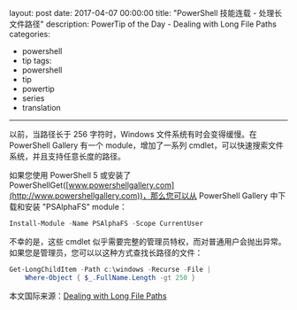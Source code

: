 layout: post
date: 2017-04-07 00:00:00
title: "PowerShell 技能连载 - 处理长文件路径"
description: PowerTip of the Day - Dealing with Long File Paths
categories:
- powershell
- tip
tags:
- powershell
- tip
- powertip
- series
- translation
---
以前，当路径长于 256 字符时，Windows 文件系统有时会变得缓慢。在 PowerShell Gallery 有一个 module，增加了一系列 cmdlet，可以快速搜索文件系统，并且支持任意长度的路径。


如果您使用 PowerShell 5 或安装了 PowerShellGet([www.powershellgallery.com](http://www.powershellgallery.com))，那么您可以从 PowerShell Gallery 中下载和安装 "PSAlphaFS" module：

```powershell
Install-Module -Name PSAlphaFS -Scope CurrentUser
```

不幸的是，这些 cmdlet 似乎需要完整的管理员特权，而对普通用户会抛出异常。如果您是管理员，您可以以这种方式查找长路径的文件：

```powershell
Get-LongChildItem -Path c:\windows -Recurse -File |
    Where-Object { $_.FullName.Length -gt 250 }
```

<!--more-->
本文国际来源：[Dealing with Long File Paths](http://community.idera.com/powershell/powertips/b/tips/posts/dealing-with-long-file-paths)
